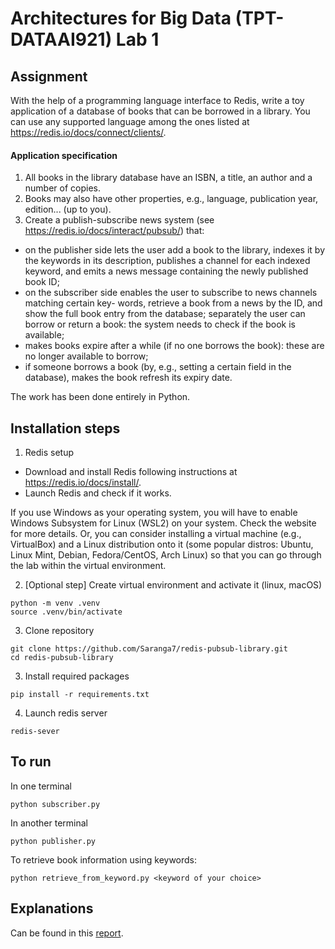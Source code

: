 # Architectures for Big Data (TPT-DATAAI921) Lab 1

## Assignment
With the help of a programming language interface to Redis, write a toy application of a database of books that can be borrowed in a library. You can use any supported language among the ones listed at https://redis.io/docs/connect/clients/.

#### Application specification

1. All books in the library database have an ISBN, a title, an author and a number of copies.
2. Books may also have other properties, e.g., language, publication year, edition... (up to you).
3. Create a publish-subscribe news system (see https://redis.io/docs/interact/pubsub/) that:
- on the publisher side lets the user add a book to the library, indexes it by the keywords in its description, publishes a channel for each indexed keyword, and emits a news message containing the newly published book ID;
- on the subscriber side enables the user to subscribe to news channels matching certain key- words, retrieve a book from a news by the ID, and show the full book entry from the database; separately the user can borrow or return a book: the system needs to check if the book is available;
- makes books expire after a while (if no one borrows the book): these are no longer available to borrow;
- if someone borrows a book (by, e.g., setting a certain field in the database), makes the book refresh its expiry date.

The work has been done entirely in Python.


## Installation steps

1. Redis setup

 - Download and install Redis following instructions at https://redis.io/docs/install/.
 - Launch Redis and check if it works.

If you use Windows as your operating system, you will have to enable Windows Subsystem for Linux (WSL2) on your system. Check the website for more details. Or, you can consider installing a virtual machine (e.g., VirtualBox) and a Linux distribution onto it (some popular distros: Ubuntu, Linux Mint, Debian, Fedora/CentOS, Arch Linux) so that you can go through the lab within the virtual environment.

2. [Optional step] Create virtual environment and activate it (linux, macOS)
```
python -m venv .venv
source .venv/bin/activate
```

3. Clone repository
```
git clone https://github.com/Saranga7/redis-pubsub-library.git
cd redis-pubsub-library
```

3. Install required packages
```
pip install -r requirements.txt
```
4. Launch redis server
```
redis-sever
```


## To run

In one terminal
```
python subscriber.py
```

In another terminal
```
python publisher.py
```

To retrieve book information using keywords:

```
python retrieve_from_keyword.py <keyword of your choice>
```


## Explanations

Can be found in this [report](https://docs.google.com/document/d/1jIxvkQpJQd78ZmhyTkZnlUI8TEABrU2vOc5ThATMrhU/edit?usp=sharing). 


